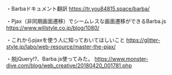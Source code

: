  ・Barbaドキュメント翻訳
https://tr.you84815.space/barba/

・Pjax（非同期画面遷移）でシームレスな画面遷移ができるBarba.js
https://www.willstyle.co.jp/blog/1080/

・これからpjaxを使う人に知っておいてほしいこと
https://glitter-style.jp/labo/web-resource/master-the-pjax/

・脱jQuery!?、Barba.js使ってみた。
https://www.monster-dive.com/blog/web_creative/20180420_001781.php
